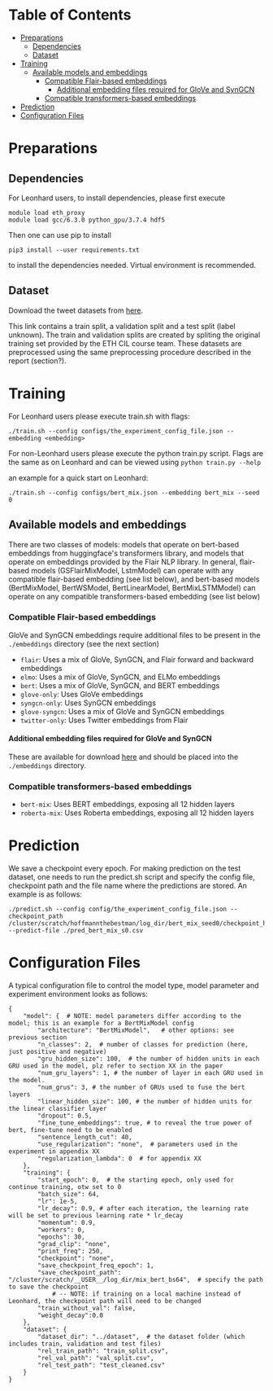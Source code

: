 # Table of Contents
- [Preparations](#preparations)
  * [Dependencies](#dependencies)
  * [Dataset](#dataset)
- [Training](#training)
  * [Available models and embeddings](#available-models-and-embeddings)
    + [Compatible Flair-based embeddings](#compatible-flair-based-embeddings)
      - [Additional embedding files required for GloVe and SynGCN](#additional-embedding-files-required-for-glove-and-syngcn)
    + [Compatible transformers-based embeddings](#compatible-transformers-based-embeddings)
- [Prediction](#prediction)
- [Configuration Files](#configuration-files)

# Preparations

## Dependencies 
For Leonhard users, to install dependencies, please first execute
```
module load eth_proxy
module load gcc/6.3.0 python_gpu/3.7.4 hdf5
```
Then one can use pip to install
```
pip3 install --user requirements.txt
```
to install the dependencies needed. Virtual environment is recommended.

## Dataset
Download the tweet datasets from [here](https://polybox.ethz.ch/index.php/s/Tb0QWEKEK9Bhiqy?path=%2Fdataset%2Ffinal_dataset).

This link contains a train split, a validation split and a test split (label unknown). The train and validation splits are created by spliting the original training set provided by the ETH CIL course team.
These datasets are preprocessed using the same preprocessing procedure described in the report (section?).

# Training
For Leonhard users please execute train.sh with flags:
```
./train.sh --config configs/the_experiment_config_file.json --embedding <embedding>
```

For non-Leonhard users please execute the python train.py script. Flags are the same as on Leonhard and can be viewed using `python train.py --help`


an example for a quick start on Leonhard:
```
./train.sh --config configs/bert_mix.json --embedding bert_mix --seed 0
```

## Available models and embeddings
There are two classes of models: models that operate on bert-based embeddings from huggingface's transformers library, and models that operate on embeddings provided by the Flair NLP library. In general, flair-based models (GSFlairMixModel, LstmModel) can operate with any compatible flair-based embedding (see list below), and bert-based models (BertMixModel, BertWSModel, BertLinearModel, BertMixLSTMModel) can operate on any compatible transformers-based embedding (see list below)

### Compatible Flair-based embeddings
GloVe and SynGCN embeddings require additional files to be present in the `./embeddings` directory (see the next section)

- `flair`: Uses a mix of GloVe, SynGCN, and Flair forward and backward embeddings 
- `elmo`: Uses a mix of GloVe, SynGCN, and ELMo embeddings
- `bert`: Uses a mix of GloVe, SynGCN, and BERT embeddings
- `glove-only`: Uses GloVe embeddings
- `syngcn-only`: Uses SynGCN embeddings
- `glove-syngcn`: Uses a mix of GloVe and SynGCN embeddings
- `twitter-only`: Uses Twitter embeddings from Flair

#### Additional embedding files required for GloVe and SynGCN

These are available for download [here](https://polybox.ethz.ch/index.php/s/Tb0QWEKEK9Bhiqy?path=%2Fembeddings) and should be placed into the `./embeddings` directory.

### Compatible transformers-based embeddings
- `bert-mix`: Uses BERT embeddings, exposing all 12 hidden layers
- `roberta-mix`: Uses Roberta embeddings, exposing all 12 hidden layers

# Prediction
We save a checkpoint every epoch. For making prediction on the test dataset, one needs to run the 
predict.sh script and specify the config file, checkpoint path and the file name where the predictions are stored. An example is as follows:
```
./predict.sh --config config/the_experiment_config_file.json --checkpoint_path /cluster/scratch/hoffmannthebestman/log_dir/bert_mix_seed0/checkpoint_han_2.tar --predict-file ./pred_bert_mix_s0.csv
```

# Configuration Files
A typical configuration file to control the model type, model parameter and experiment environment looks as follows:
```
{
    "model": {  # NOTE: model parameters differ according to the model; this is an example for a BertMixModel config
        "architecture": "BertMixModel",   # other options: see previous section
        "n_classes": 2,  # number of classes for prediction (here, just positive and negative)
        "gru_hidden_size": 100,  # the number of hidden units in each GRU used in the model, plz refer to section XX in the paper
        "num_gru_layers": 1, # the number of layer in each GRU used in the model.
        "num_grus": 3, # the number of GRUs used to fuse the bert layers
        "linear_hidden_size": 100, # the number of hidden units for the linear classifier layer 
        "dropout": 0.5, 
        "fine_tune_embeddings": true, # to reveal the true power of bert, fine-tune need to be enabled
        "sentence_length_cut": 40, 
        "use_regularization": "none",  # parameters used in the experiment in appendix XX
        "regularization_lambda": 0  # for appendix XX
    },
    "training": {
        "start_epoch": 0,  # the starting epoch, only used for continue training, otw set to 0
        "batch_size": 64,  
        "lr": 1e-5,
        "lr_decay": 0.9, # after each iteration, the learning rate will be set to previous learning rate * lr_decay
        "momentum": 0.9,
        "workers": 0, 
        "epochs": 30,
        "grad_clip": "none",
        "print_freq": 250,
        "checkpoint": "none",
        "save_checkpoint_freq_epoch": 1,  
        "save_checkpoint_path": "/cluster/scratch/__USER__/log_dir/mix_bert_bs64",  # specify the path to save the checkpoint 
            # -- NOTE: if training on a local machine instead of Leonhard, the checkpoint path will need to be changed
        "train_without_val": false,
        "weight_decay":0.0
    },
    "dataset": {
        "dataset_dir": "../dataset",  # the dataset folder (which includes train, validation and test files)
        "rel_train_path": "train_split.csv",
        "rel_val_path": "val_split.csv",
        "rel_test_path": "test_cleaned.csv"
    }
}

```




